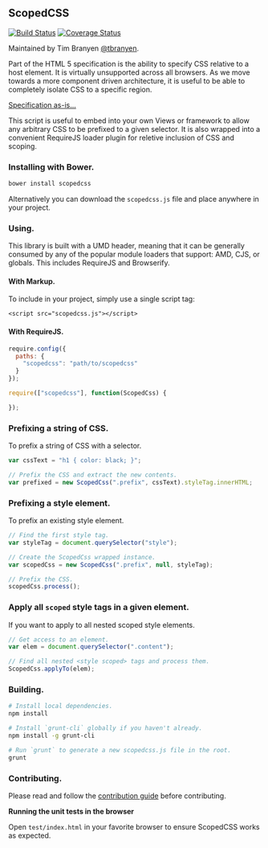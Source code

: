 ScopedCSS
---------

[![Build
Status](https://travis-ci.org/tbranyen/scopedcss.png?branch=master)](https://travis-ci.org/tbranyen/scopedcss) [![Coverage Status](https://coveralls.io/repos/tbranyen/scopedcss/badge.png)](https://coveralls.io/r/tbranyen/scopedcss)

Maintained by Tim Branyen [@tbranyen](http://twitter.com/tbranyen).

Part of the HTML 5 specification is the ability to specify CSS relative to a
host element.  It is virtually unsupported across all browsers.  As we move
towards a more component driven architecture, it is useful to be able to
completely isolate CSS to a specific region.

[Specification
as-is...](http://dev.w3.org/html5/spec-preview/the-style-element.html#attr-style-scoped)

This script is useful to embed into your own Views or framework to allow any
arbitrary CSS to be prefixed to a given selector.  It is also wrapped into a
convenient RequireJS loader plugin for reletive inclusion of CSS and scoping.

### Installing with Bower. ###

``` bash
bower install scopedcss
```

Alternatively you can download the `scopedcss.js` file and place anywhere in
your project.

### Using. ###

This library is built with a UMD header, meaning that it can be generally
consumed by any of the popular module loaders that support: AMD, CJS, or
globals.  This includes RequireJS and Browserify.

#### With Markup. ####

To include in your project, simply use a single script tag:

``` markup
<script src="scopedcss.js"></script>
```

#### With RequireJS. ####

``` javascript
require.config({
  paths: {
    "scopedcss": "path/to/scopedcss"
  }
});

require(["scopedcss"], function(ScopedCss) {

});
```

### Prefixing a string of CSS. ###

To prefix a string of CSS with a selector.

``` javascript
var cssText = "h1 { color: black; }";

// Prefix the CSS and extract the new contents.
var prefixed = new ScopedCss(".prefix", cssText).styleTag.innerHTML;
```

### Prefixing a style element. ###

To prefix an existing style element.

``` javascript
// Find the first style tag.
var styleTag = document.querySelector("style");

// Create the ScopedCss wrapped instance.
var scopedCss = new ScopedCss(".prefix", null, styleTag);

// Prefix the CSS.
scopedCss.process();
```

### Apply all `scoped` style tags in a given element. ###

If you want to apply to all nested scoped style elements.

``` javascript
// Get access to an element.
var elem = document.querySelector(".content");

// Find all nested <style scoped> tags and process them.
ScopedCss.applyTo(elem);
```

### Building. ###

``` bash
# Install local dependencies.
npm install

# Install `grunt-cli` globally if you haven't already.
npm install -g grunt-cli

# Run `grunt` to generate a new scopedcss.js file in the root.
grunt
```

### Contributing. ###

Please read and follow the [contribution
guide](https://github.com/tbranyen/scopedcss/blob/master/CONTRIBUTING.md)
before contributing.

**Running the unit tests in the browser**

Open `test/index.html` in your favorite browser to ensure ScopedCSS works
as expected.
